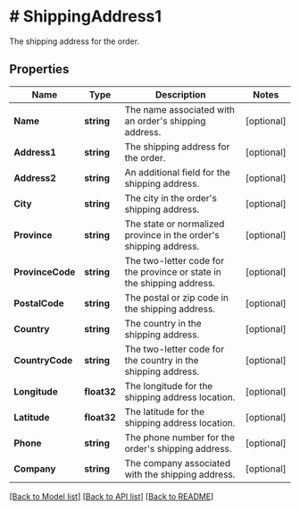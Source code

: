 # # ShippingAddress1
The shipping address for the order.

## Properties 


Name | Type | Description | Notes
------------ | ------------- | ------------- | -------------
**Name**| **string** | The name associated with an order&#39;s shipping address.  | [optional]
**Address1**| **string** | The shipping address for the order.  | [optional]
**Address2**| **string** | An additional field for the shipping address.  | [optional]
**City**| **string** | The city in the order&#39;s shipping address.  | [optional]
**Province**| **string** | The state or normalized province in the order&#39;s shipping address.  | [optional]
**ProvinceCode**| **string** | The two-letter code for the province or state in the shipping address.  | [optional]
**PostalCode**| **string** | The postal or zip code in the shipping address.  | [optional]
**Country**| **string** | The country in the shipping address.  | [optional]
**CountryCode**| **string** | The two-letter code for the country in the shipping address.  | [optional]
**Longitude**| **float32** | The longitude for the shipping address location.  | [optional]
**Latitude**| **float32** | The latitude for the shipping address location.  | [optional]
**Phone**| **string** | The phone number for the order&#39;s shipping address.  | [optional]
**Company**| **string** | The company associated with the shipping address.  | [optional]


[[Back to Model list]](../../README.md#models) [[Back to API list]](../../README.md#endpoints) [[Back to README]](../../README.md)

